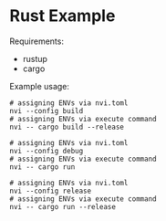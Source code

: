 # Rust Example

Requirements:
- rustup
- cargo

Example usage:
```DOSINI
# assigning ENVs via nvi.toml
nvi --config build
# assigning ENVs via execute command
nvi -- cargo build --release

# assigning ENVs via nvi.toml
nvi --config debug
# assigning ENVs via execute command
nvi -- cargo run

# assigning ENVs via nvi.toml
nvi --config release
# assigning ENVs via execute command
nvi -- cargo run --release
```
